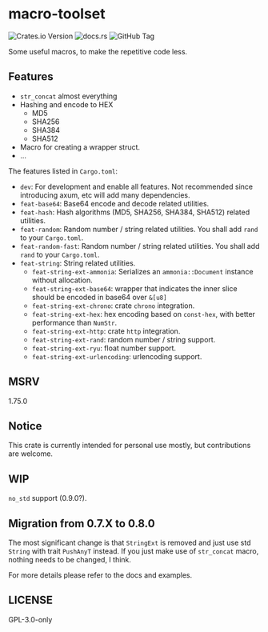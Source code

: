 # macro-toolset

![Crates.io Version](https://img.shields.io/crates/v/macro-toolset)
![docs.rs](https://img.shields.io/docsrs/macro-toolset)
![GitHub Tag](https://img.shields.io/github/v/tag/cxw620/macro-toolset)

Some useful macros, to make the repetitive code less.

## Features

- `str_concat` almost everything
- Hashing and encode to HEX
  - MD5
  - SHA256
  - SHA384
  - SHA512
- Macro for creating a wrapper struct.
- ...

The features listed in `Cargo.toml`:

- `dev`: For development and enable all features. Not recommended since introducing axum, etc will add many dependencies.
- `feat-base64`: Base64 encode and decode related utilities.
- `feat-hash`: Hash algorithms (MD5, SHA256, SHA384, SHA512) related utilities.
- `feat-random`: Random number / string related utilities. You shall add `rand` to your `Cargo.toml`.
- `feat-random-fast`: Random number / string related utilities. You shall add `rand` to your `Cargo.toml`.
- `feat-string`: String related utilities.
  - `feat-string-ext-ammonia`: Serializes an `ammonia::Document` instance without allocation.
  - `feat-string-ext-base64`: wrapper that indicates the inner slice should be encoded in base64 over `&[u8]`
  - `feat-string-ext-chrono`: crate `chrono` integration.
  - `feat-string-ext-hex`: hex encoding based on `const-hex`, with better performance than `NumStr`.
  - `feat-string-ext-http`: crate `http` integration.
  - `feat-string-ext-rand`: random number / string support.
  - `feat-string-ext-ryu`: float number support.
  - `feat-string-ext-urlencoding`: urlencoding support.

## MSRV

1.75.0

## Notice

This crate is currently intended for personal use mostly, but contributions are welcome.

## WIP

`no_std` support (0.9.0?).

## Migration from 0.7.X to 0.8.0

The most significant change is that `StringExt` is removed and just use std `String` with trait `PushAnyT` instead.
If you just make use of `str_concat` macro, nothing needs to be changed, I think.

For more details please refer to the docs and examples.

## LICENSE

GPL-3.0-only
